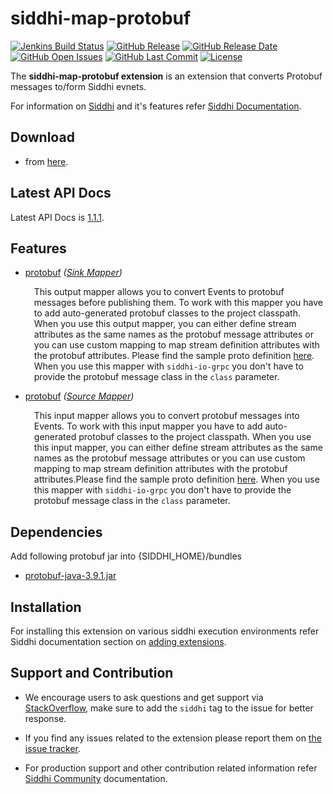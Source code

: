 ﻿siddhi-map-protobuf
======================================

 [![Jenkins Build Status](https://wso2.org/jenkins/job/siddhi/job/siddhi-map-protobuf/badge/icon)](https://wso2.org/jenkins/job/siddhi/job/siddhi-map-protobuf/)
  [![GitHub Release](https://img.shields.io/github/release/siddhi-io/siddhi-map-protobuf.svg)](https://github.com/siddhi-io/siddhi-map-protobuf/releases)
  [![GitHub Release Date](https://img.shields.io/github/release-date/siddhi-io/siddhi-map-protobuf.svg)](https://github.com/siddhi-io/siddhi-map-protobuf/releases)
  [![GitHub Open Issues](https://img.shields.io/github/issues-raw/siddhi-io/siddhi-map-protobuf.svg)](https://github.com/siddhi-io/siddhi-map-protobuf/issues)
  [![GitHub Last Commit](https://img.shields.io/github/last-commit/siddhi-io/siddhi-map-protobuf.svg)](https://github.com/siddhi-io/siddhi-map-protobuf/commits/master)
  [![License](https://img.shields.io/badge/License-Apache%202.0-blue.svg)](https://opensource.org/licenses/Apache-2.0)

The **siddhi-map-protobuf extension** is an extension that converts Protobuf messages to/form Siddhi evnets.

For information on <a target="_blank" href="https://siddhi.io/">Siddhi</a> and it's features refer <a target="_blank" href="https://siddhi.io/redirect/docs.html">Siddhi Documentation</a>. 

## Download

* from <a target="_blank" href="https://mvnrepository.com/artifact/io.siddhi.extension.map.protobuf/siddhi-map-protobuf/">here</a>.

## Latest API Docs 

Latest API Docs is <a target="_blank" href="https://siddhi-io.github.io/siddhi-map-protobuf/api/1.1.1">1.1.1</a>.

## Features

* <a target="_blank" href="https://siddhi-io.github.io/siddhi-map-protobuf/api/1.1.1/#protobuf-sink-mapper">protobuf</a> *(<a target="_blank" href="http://siddhi.io/en/v5.1/docs/query-guide/#sink-mapper">Sink Mapper</a>)*<br> <div style="padding-left: 1em;"><p><p style="word-wrap: break-word;margin: 0;">This output mapper allows you to convert Events to protobuf messages before publishing them. To work with this mapper you have to add auto-generated protobuf classes to the project classpath. When you use this output mapper, you can either define stream attributes as the same names as the protobuf message attributes or you can use custom mapping to map stream definition attributes with the protobuf attributes. Please find the sample proto definition [here](https://github.com/siddhi-io/siddhi-map-protobuf/tree/master/component/src/main/resources/sample.proto). When you use this mapper with <code>siddhi-io-grpc</code> you don't have to provide the protobuf message class in the <code>class</code> parameter. </p></p></div>
* <a target="_blank" href="https://siddhi-io.github.io/siddhi-map-protobuf/api/1.1.1/#protobuf-source-mapper">protobuf</a> *(<a target="_blank" href="http://siddhi.io/en/v5.1/docs/query-guide/#source-mapper">Source Mapper</a>)*<br> <div style="padding-left: 1em;"><p><p style="word-wrap: break-word;margin: 0;">This input mapper allows you to convert protobuf messages into Events. To work with this input mapper you have to add auto-generated protobuf classes to the project classpath. When you use this input mapper, you can either define stream attributes as the same names as the protobuf message attributes or you can use custom mapping to map stream definition attributes with the protobuf attributes.Please find the sample proto definition [here](https://github.com/siddhi-io/siddhi-map-protobuf/tree/master/component/src/main/resources/sample.proto). When you use this mapper with <code>siddhi-io-grpc</code> you don't have to provide the protobuf message class in the <code>class</code> parameter.  </p></p></div>

## Dependencies 

Add following protobuf jar into {SIDDHI_HOME}/bundles
* <a target="_blank" href="https://mvnrepository.com/artifact/com.google.protobuf/protobuf-java/3.9.1">protobuf-java-3.9.1.jar</a>

## Installation

For installing this extension on various siddhi execution environments refer Siddhi documentation section on <a target="_blank" href="https://siddhi.io/redirect/add-extensions.html">adding extensions</a>.

## Support and Contribution

* We encourage users to ask questions and get support via <a target="_blank" href="https://stackoverflow.com/questions/tagged/siddhi">StackOverflow</a>, make sure to add the `siddhi` tag to the issue for better response.

* If you find any issues related to the extension please report them on <a target="_blank" href="https://github.com/siddhi-io/siddhi-execution-string/issues">the issue tracker</a>.

* For production support and other contribution related information refer <a target="_blank" href="https://siddhi.io/community/">Siddhi Community</a> documentation.
